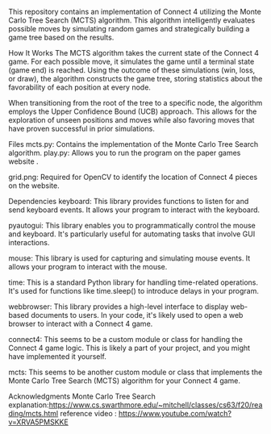 This repository contains an implementation of Connect 4 utilizing the Monte Carlo Tree Search (MCTS) algorithm. This algorithm intelligently evaluates possible moves by simulating random games and strategically building a game tree based on the results.

How It Works
The MCTS algorithm takes the current state of the Connect 4 game. For each possible move, it simulates the game until a terminal state (game end) is reached. Using the outcome of these simulations (win, loss, or draw), the algorithm constructs the game tree, storing statistics about the favorability of each position at every node.

When transitioning from the root of the tree to a specific node, the algorithm employs the Upper Confidence Bound (UCB) approach. This allows for the exploration of unseen positions and moves while also favoring moves that have proven successful in prior simulations.

Files
mcts.py: Contains the implementation of the Monte Carlo Tree Search algorithm.
play.py: Allows you to run the program on the paper games website .

grid.png: Required for OpenCV to identify the location of Connect 4 pieces on the website.

Dependencies
keyboard: This library provides functions to listen for and send keyboard events. It allows your program to interact with the keyboard.

pyautogui: This library enables you to programmatically control the mouse and keyboard. It's particularly useful for automating tasks that involve GUI interactions.

mouse: This library is used for capturing and simulating mouse events. It allows your program to interact with the mouse.

time: This is a standard Python library for handling time-related operations. It's used for functions like time.sleep() to introduce delays in your program.

webbrowser: This library provides a high-level interface to display web-based documents to users. In your code, it's likely used to open a web browser to interact with a Connect 4 game.

connect4: This seems to be a custom module or class for handling the Connect 4 game logic. This is likely a part of your project, and you might have implemented it yourself.

mcts: This seems to be another custom module or class that implements the Monte Carlo Tree Search (MCTS) algorithm for your Connect 4 game.

Acknowledgments
Monte Carlo Tree Search explanation:https://www.cs.swarthmore.edu/~mitchell/classes/cs63/f20/reading/mcts.html
reference video : https://www.youtube.com/watch?v=XRVA5PMSKKE
